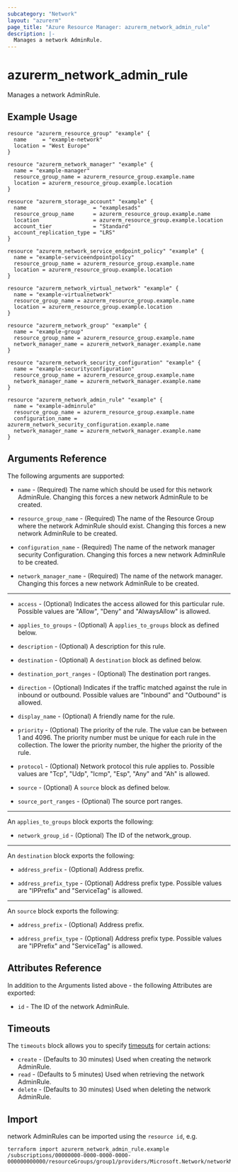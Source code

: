 ```yaml
---
subcategory: "Network"
layout: "azurerm"
page_title: "Azure Resource Manager: azurerm_network_admin_rule"
description: |-
  Manages a network AdminRule.
---
```


# azurerm_network_admin_rule

Manages a network AdminRule.

## Example Usage

```hcl
resource "azurerm_resource_group" "example" {
  name     = "example-network"
  location = "West Europe"
}

resource "azurerm_network_manager" "example" {
  name = "example-manager"
  resource_group_name = azurerm_resource_group.example.name
  location = azurerm_resource_group.example.location
}

resource "azurerm_storage_account" "example" {
  name                     = "examplesads"
  resource_group_name      = azurerm_resource_group.example.name
  location                 = azurerm_resource_group.example.location
  account_tier             = "Standard"
  account_replication_type = "LRS"
}

resource "azurerm_network_service_endpoint_policy" "example" {
  name = "example-serviceendpointpolicy"
  resource_group_name = azurerm_resource_group.example.name
  location = azurerm_resource_group.example.location
}

resource "azurerm_network_virtual_network" "example" {
  name = "example-virtualnetwork"
  resource_group_name = azurerm_resource_group.example.name
  location = azurerm_resource_group.example.location
}

resource "azurerm_network_group" "example" {
  name = "example-group"
  resource_group_name = azurerm_resource_group.example.name
  network_manager_name = azurerm_network_manager.example.name
}

resource "azurerm_network_security_configuration" "example" {
  name = "example-securityconfiguration"
  resource_group_name = azurerm_resource_group.example.name
  network_manager_name = azurerm_network_manager.example.name
}

resource "azurerm_network_admin_rule" "example" {
  name = "example-adminrule"
  resource_group_name = azurerm_resource_group.example.name
  configuration_name = azurerm_network_security_configuration.example.name
  network_manager_name = azurerm_network_manager.example.name
}
```

## Arguments Reference

The following arguments are supported:

* `name` - (Required) The name which should be used for this network AdminRule. Changing this forces a new network AdminRule to be created.

* `resource_group_name` - (Required) The name of the Resource Group where the network AdminRule should exist. Changing this forces a new network AdminRule to be created.

* `configuration_name` - (Required) The name of the network manager security Configuration. Changing this forces a new network AdminRule to be created.

* `network_manager_name` - (Required) The name of the network manager. Changing this forces a new network AdminRule to be created.

---

* `access` - (Optional) Indicates the access allowed for this particular rule. Possible values are "Allow", "Deny" and "AlwaysAllow" is allowed.

* `applies_to_groups` - (Optional) A `applies_to_groups` block as defined below.

* `description` - (Optional) A description for this rule.

* `destination` - (Optional) A `destination` block as defined below.

* `destination_port_ranges` - (Optional) The destination port ranges.

* `direction` - (Optional) Indicates if the traffic matched against the rule in inbound or outbound. Possible values are "Inbound" and "Outbound" is allowed.

* `display_name` - (Optional) A friendly name for the rule.

* `priority` - (Optional) The priority of the rule. The value can be between 1 and 4096. The priority number must be unique for each rule in the collection. The lower the priority number, the higher the priority of the rule.

* `protocol` - (Optional) Network protocol this rule applies to. Possible values are "Tcp", "Udp", "Icmp", "Esp", "Any" and "Ah" is allowed.

* `source` - (Optional) A `source` block as defined below.

* `source_port_ranges` - (Optional) The source port ranges.

---

An `applies_to_groups` block exports the following:

* `network_group_id` - (Optional) The ID of the network_group.

---

An `destination` block exports the following:

* `address_prefix` - (Optional) Address prefix.

* `address_prefix_type` - (Optional) Address prefix type. Possible values are "IPPrefix" and "ServiceTag" is allowed.

---

An `source` block exports the following:

* `address_prefix` - (Optional) Address prefix.

* `address_prefix_type` - (Optional) Address prefix type. Possible values are "IPPrefix" and "ServiceTag" is allowed.

## Attributes Reference

In addition to the Arguments listed above - the following Attributes are exported:

* `id` - The ID of the network AdminRule.

## Timeouts

The `timeouts` block allows you to specify [timeouts](https://www.terraform.io/docs/configuration/resources.html#timeouts) for certain actions:

* `create` - (Defaults to 30 minutes) Used when creating the network AdminRule.
* `read` - (Defaults to 5 minutes) Used when retrieving the network AdminRule.
* `delete` - (Defaults to 30 minutes) Used when deleting the network AdminRule.

## Import

network AdminRules can be imported using the `resource id`, e.g.

```shell
terraform import azurerm_network_admin_rule.example /subscriptions/00000000-0000-0000-0000-000000000000/resourceGroups/group1/providers/Microsoft.Network/networkManagers/networkManager1/securityConfigurations/configuration1/adminRules/rule1
```